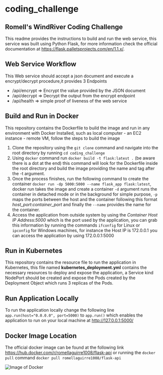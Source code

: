 # coding_challenge
## Romell's WindRiver Coding Challenge

This readme provides the instructions to build and run the web service, this service was built using Python Flask, for more information check the official documentation at https://flask.palletsprojects.com/en/1.1.x/.

## Web Service Workflow

This Web service should accept a json document and execute a encrypt/decrypt procedure,it provides 3 Endpoints 

- /api/encrypt => Encrypt the value provided by the JSON document
- /api/decrypt => Decrypt the output from the encrypt endpoint
- /api/health => simple proof of liveness of the web service

## Build and Run in Docker

This repository contains the Dockerfile to build the image and run in any environment with Docker Installed, such as local computer - an EC2 instance - remote VM, follow the steps to build the image

1. Clone the repository using the `git clone` command and navigate into the root directory by running `cd coding_challenge`
2. Using `docker` command run `docker build -t flask:latest .` (be aware there is a dot at the end) this command will look for the Dockerfile inside the root directory and build the image providing the name and tag after the -t argument.
3. Once the process finishes, run the following command to create the container `docker run -dp 5000:5000 --name flask_app flask:latest`, docker run takes the image and create a container `-d` argument runs the container in detached mode or in the background for simple purpose, `-p` maps the ports between the host and the container following this format _host_port_:_container_port_ and finally the `--name` provides the name for the container.
4. Access the application from outside system by using the *Container Host IP Address:5000* which is the port used by the application, you can grab this information by running the commands `ifconfig` for Linux or `ipconfig` for Windows machines, for instance the Host IP is 172.0.0.1 you can access the application by using 172.0.0.1:5000

## Run in Kubernetes

This repository contains the resource file to run the application in Kubernetes, this file named **kubernetes_deployment.yml** contains the necessary resources to deploy and expose the application, a Service kind NodePort should be created and expose the Pods created by the Deployment Object which runs 3 replicas of the Pods.

## Run Application Locally

To run the application locally change the following line `app.run(host="0.0.0.0", port=5000)` to `app.run()` which enables the application to run on your local machine at http://127.0.0.1:5000/ 

## Docker Image Location

The official docker image can be found at the following link https://hub.docker.com/r/romellaguirre1008/flask-api or running the `docker pull` command `docker pull romellaguirre1008/flask-api`

![Image of Docker](https://hackernoon.com/hn-images/0*m-xEibEV8ttbhv7W.png)



